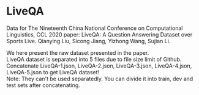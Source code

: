 # LiveQA

Data for The Nineteenth China National Conference on Computational Linguistics, CCL 2020 paper: LiveQA: A Question Answering Dataset over Sports Live. Qianying Liu, Sicong Jiang, Yizhong Wang, Sujian Li.


We here present the raw dataset presented in the paper.<br>
LiveQA dataset is separated into 5 files due to file size limit of Github.<br>
Concatenate LiveQA-1.json, LiveQA-2.json, LiveQA-3.json, LiveQA-4.json, LiveQA-5.json to get LiveQA dataset!<br>
Note: They can't be used separatedly. You can divide it into train, dev and test sets after concatenating. <br>

